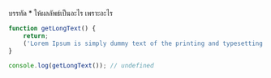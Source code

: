 บรรทัด \* ให้ผลลัพธ์เป็นอะไร เพราะอะไร

```js // autoamtic semicolon insertion//
function getLongText() {
	return;
	('Lorem Ipsum is simply dummy text of the printing and typesetting industry.');
}

console.log(getLongText()); // undefined
```
